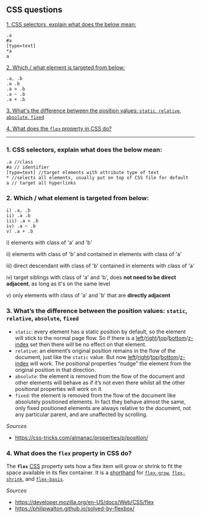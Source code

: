 
## CSS questions

[1. CSS selectors, explain what does the below mean:](https://github.com/mirlz/low-level-front-end-interview-questions/blob/master/css.md/#1-css-selectors-explain-what-does-the-below-mean)
	
    .a
    #a
    [type=text]
    *a 
    a

[2. Which / what element is targeted from below: ](https://github.com/mirlz/low-level-front-end-interview-questions/blob/master/css.md/#2-which-what-element-is-targeted-from-below)

    .a, .b
    .a .b 
    .a > .b
    .a ~ .b
    .a + .b

[3. What's the difference between the position values: `static`, `relative`, `absolute`, `fixed` ](https://github.com/mirlz/low-level-front-end-interview-questions/blob/master/css.md/#3-whats-the-difference-between-the-position-values)

[4. What does the `flex` property in CSS do?](https://github.com/mirlz/low-level-front-end-interview-questions/blob/master/css.md/#4-what-does-the-flex-property-in-css-do)

-----

### 1. CSS selectors, explain what does the below mean:
	
    .a //class
    #a // identifier
    [type=text] //target elements with attribute type of text
    * //selects all elements, usually put on top of CSS file for default
    a // target all hyperlinks
    
### 2. Which / what element is targeted from below: 

    i) .a, .b
    ii) .a .b 
    iii) .a > .b
    iv) .a ~ .b
    v) .a + .b

i) elements with class of 'a' and 'b'

ii) elements with class of 'b' and contained in elements with class of 'a'

iii) direct descendant with class of 'b' contained in elements with class of 'a'

iv) target siblings with class of 'a' and 'b', does **not need to be direct adjacent**, as long as it's on the same level

v) only elements with class of 'a' and 'b' that are **directly adjacent** 

### 3. What’s the difference between the position values:  `static`,  `relative`,  `absolute`,  `fixed`

-   `static`: every element has a static position by default, so the element will stick to the normal page flow. So if there is a  [left](http://css-tricks.com/almanac/properties/l/left/)/[right](https://css-tricks.com/almanac/properties/r/right/)/[top](https://css-tricks.com/almanac/properties/t/top/)/[bottom](https://css-tricks.com/almanac/properties/b/bottom/)/[z-index](http://css-tricks.com/almanac/properties/z/z-index/)  set then there will be no effect on that element.
-   `relative`: an element’s original position remains in the flow of the document, just like the  `static`  value. But now  [left](http://css-tricks.com/almanac/properties/l/left/)/[right](https://css-tricks.com/almanac/properties/r/right/)/[top](https://css-tricks.com/almanac/properties/t/top/)/[bottom](https://css-tricks.com/almanac/properties/b/bottom/)/[z-index](http://css-tricks.com/almanac/properties/z/z-index/)  will work. The positional properties “nudge” the element from the original position in that direction.
-   `absolute`: the element is removed from the flow of the document and other elements will behave as if it’s not even there whilst all the other positional properties will work on it.
-   `fixed`: the element is removed from the flow of the document like absolutely positioned elements. In fact they behave almost the same, only fixed positioned elements are always relative to the document, not any particular parent, and are unaffected by scrolling.

_Sources_

 - https://css-tricks.com/almanac/properties/p/position/

### 4. What does the `flex` property in CSS do?

The **`flex`**  [CSS](https://developer.mozilla.org/en-US/docs/CSS "CSS") property sets how a flex item will grow or shrink to fit the space available in its flex container. It is a [shorthand](https://developer.mozilla.org/en-US/docs/Web/CSS/Shorthand_properties) for [`flex-grow`](https://developer.mozilla.org/en-US/docs/Web/CSS/flex-grow "The flex-grow CSS property specifies the flex grow factor of a flex item. It specifies how much of the available space in the flex container should be assigned to that item. If all sibling items have the same flex grow factor, then all items will receive the same share of available space, otherwise it is distributed according to the ratio defined by the different flex grow factors."), [`flex-shrink`](https://developer.mozilla.org/en-US/docs/Web/CSS/flex-shrink "The flex-shrink CSS property specifies the flex shrink factor of a flex item. Flex items will shrink to fill the container according to the flex-shrink number, when the default size of flex items is larger than the flex container."), and [`flex-basis`](https://developer.mozilla.org/en-US/docs/Web/CSS/flex-basis "The flex-basis CSS property sets the initial main size of a flex item. It sets the size of the content box unless otherwise set with box-sizing.").

_Sources_

- https://developer.mozilla.org/en-US/docs/Web/CSS/flex
- https://philipwalton.github.io/solved-by-flexbox/

